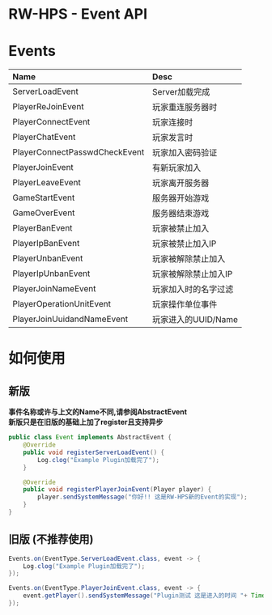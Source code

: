 # RW-HPS - Event API

# Events

| Name                          | Desc           |
|:------------------------------|:---------------|
| ServerLoadEvent               | Server加载完成     |
| PlayerReJoinEvent             | 玩家重连服务器时       |
| PlayerConnectEvent            | 玩家连接时          |
| PlayerChatEvent               | 玩家发言时          |
| PlayerConnectPasswdCheckEvent | 玩家加入密码验证       |
| PlayerJoinEvent               | 有新玩家加入         |
| PlayerLeaveEvent              | 玩家离开服务器        |
| GameStartEvent                | 服务器开始游戏        |
| GameOverEvent                 | 服务器结束游戏        |
| PlayerBanEvent                | 玩家被禁止加入        |
| PlayerIpBanEvent              | 玩家被禁止加入IP      |
| PlayerUnbanEvent              | 玩家被解除禁止加入      |
| PlayerIpUnbanEvent            | 玩家被解除禁止加入IP    |
| PlayerJoinNameEvent           | 玩家加入时的名字过滤     |
| PlayerOperationUnitEvent      | 玩家操作单位事件       |
| PlayerJoinUuidandNameEvent    | 玩家进入的UUID/Name |

# 如何使用
## 新版
**事件名称或许与上文的Name不同,请参阅AbstractEvent**  
**新版只是在旧版的基础上加了register且支持异步**  
```java
public class Event implements AbstractEvent {
    @Override
    public void registerServerLoadEvent() {
        Log.clog("Example Plugin加载完了");
    }

    @Override
    public void registerPlayerJoinEvent(Player player) {
        player.sendSystemMessage("你好!! 这是RW-HPS新的Event的实现");
    }
}
```

## 旧版 (不推荐使用)

```java
Events.on(EventType.ServerLoadEvent.class, event -> {
    Log.clog("Example Plugin加载完了");
});

Events.on(EventType.PlayerJoinEvent.class, event -> {
    event.getPlayer().sendSystemMessage("Plugin测试 这是进入的时间 "+ Time.getUtcMilliFormat(1));
});
```
